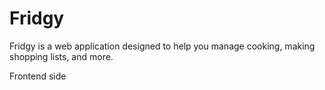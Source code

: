 # Fridgy

Fridgy is a web application designed to help you manage cooking, making shopping lists, and more.

Frontend side
